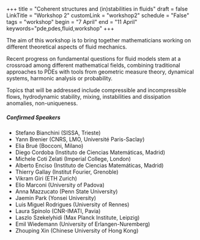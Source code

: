 +++
title = "Coherent structures and (in)stabilities in fluids"
draft = false
LinkTitle = "Workshop 2"
customLink = "workshop2"
schedule = "False"
tags = "workshop"
begin = "7 April"
end = "11 April"
keywords="pde,pdes,fluid,workshop"
+++



The aim of this workshop is to bring together mathematicians working on different theoretical aspects of fluid mechanics. 

Recent progress on fundamental questions for fluid models stem at a crossroad among different mathematical fields, combining traditional approaches to PDEs with tools from geometric measure theory, dynamical systems, harmonic analysis or probability.

Topics that will be addressed include compressible and incompressible flows, hydrodynamic stability, mixing, instabilities and dissipation anomalies, non-uniqueness.

##### **Confirmed Speakers**

* Stefano Bianchini (SISSA, Trieste)
* Yann Brenier (CNRS, LMO, Université Paris-Saclay)
* Elia Brué (Bocconi, Milano)
* Diego Cordoba (Instituto de Ciencias Matemáticas, Madrid)
* Michele Coti Zelati (Imperial College, London)
* Alberto Enciso (Instituto de Ciencias Matemáticas, Madrid)
* Thierry Gallay (Institut Fourier, Grenoble)
* Vikram Giri (ETH Zurich)
* Elio Marconi (University of Padova)
* Anna Mazzucato (Penn State University)
* Jaemin Park (Yonsei University)
* Luis Miguel Rodrigues (University of Rennes)
* Laura Spinolo (CNR-IMATI, Pavia)
* Laszlo Szekelyhidi (Max Planck Institute, Leipzig)
* Emil Wiedemann (University of Erlangen-Nuremberg)
* Zhouping Xin (Chinese University of Hong Kong)
